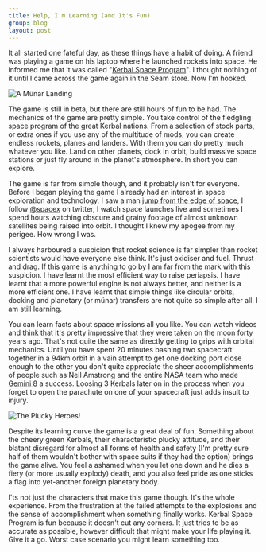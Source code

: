 ```yaml
---
title: Help, I'm Learning (and It's Fun)
group: blog
layout: post
---
```


It all started one fateful day, as these things have a habit of doing. A friend was playing a game on his laptop where he launched rockets into space. He informed me that it was called "[Kerbal Space Program](https://kerbalspaceprogram.com)". I thought nothing of it until I came across the game again in the Seam store. Now I'm hooked.

![A Münar Landing](http://kerbalspaceprogram.com/images/media/screenshots/KSPimage11.png)

The game is still in beta, but there are still hours of fun to be had. The mechanics of the game are pretty simple. You take control of the fledgling space program of the great Kerbal nations. From a selection of stock parts, or extra ones if you use any of the multitude of mods, you can create endless rockets, planes and landers. With them you can do pretty much whatever you like. Land on other planets, dock in orbit, build massive space stations or just fly around in the planet's atmosphere. In short you can explore.

The game is far from simple though, and it probably isn't for everyone. Before I began playing the game I already had an interest in space exploration and technology. I saw a man [jump from the edge of space](http://www.redbullstratos.com/), I follow [@spacex](http://twitter.com/spacex/) on twitter, I watch space launches live and sometimes I spend hours watching obscure and grainy footage of almost unknown satellites being raised into orbit. I thought I knew my apogee from my perigee. How wrong I was.

I always harboured a suspicion that rocket science is far simpler than rocket scientists would have everyone else think. It's just oxidiser and fuel. Thrust and drag. If this game is anything to go by I am far from the mark with this suspicion. I have learnt the most efficient way to raise periapsis. I have learnt that a more powerful engine is not always better, and neither is a more efficient one. I have learnt that simple things like circular orbits, docking and planetary (or münar) transfers are not quite so simple after all. I am still learning.

You can learn facts about space missions all you like. You can watch videos and think that it's pretty impressive that they were taken on the moon forty years ago. That's not quite the same as directly getting to grips with orbital mechanics. Until you have spent 20 minutes bashing two spacecraft together in a 94km orbit in a vain attempt to get one docking port close enough to the other you don't quite appreciate the sheer accomplishments of people such as Neil Amstrong and the entire NASA team who made [Gemini 8](http://en.wikipedia.org/wiki/Space_rendezvous#First_docking) a success. Loosing 3 Kerbals later on in the process when you forget to open the parachute on one of your spacecraft just adds insult to injury.

![The Plucky Heroes!](http://kerbalspaceprogram.com/images/media/wallpapers/kerbals/kerbals_1024x768.jpg)

Despite its learning curve the game is a great deal of fun. Something about the cheery green Kerbals, their characteristic plucky attitude, and their blatant disregard for almost all forms of health and safety (I'm pretty sure half of them wouldn't bother with space suits if they had the option) brings the game alive. You feel a ashamed when you let one down and he dies a fiery (or more usually explody) death, and you also feel pride as one sticks a flag into yet-another foreign planetary body.

I'ts not just the characters that make this game though. It's the whole experience. From the frustration at the failed attempts to the explosions and the sense of accomplishment when something finally works. Kerbal Space Program is fun because it doesn't cut any corners. It just tries to be as accurate as possible, however difficult that might make your life playing it. Give it a go. Worst case scenario you might learn something too.